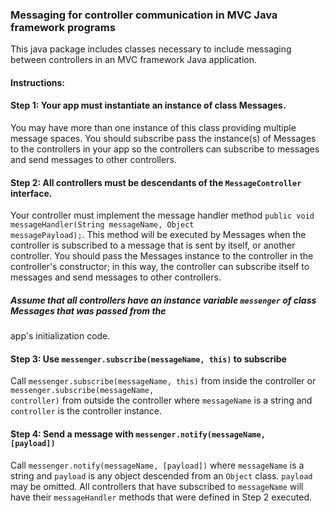 ### Messaging for controller communication in MVC Java framework programs

This java package includes classes necessary to include messaging between controllers in an MVC framework
Java application.

#### Instructions:

#### Step 1: Your app must instantiate an instance of class Messages.  

You may have more than one instance of
this class providing multiple message spaces.  You should subscribe pass the instance(s) of Messages to the 
controllers in your app so the controllers can subscribe to messages and send messages to other controllers.

#### Step 2: All controllers must be descendants of the <code>MessageController</code> interface.  

Your controller must implement 
the message handler method <code>public void messageHandler(String messageName, Object messagePayload);</code>.  This method will be executed
by Messages when the controller is subscribed to a message that is sent by itself, or another controller.  You
should pass the Messages instance to the controller in the controller's constructor; in this way, the controller
can subscribe itself to messages and send messages to other controllers.

##### Assume that all controllers have an instance variable <code>messenger</code> of class Messages that was passed from the
app's initialization code.

#### Step 3: Use <code>messenger.subscribe(messageName, this)</code> to subscribe

Call <code>messenger.subscribe(messageName, this)</code> from inside the controller or <code>messenger.subscribe(messageName, controller)</code> 
from outside the controller where <code>messageName</code> is a string and <code>controller</code> is the controller instance.

#### Step 4: Send a message with <code>messenger.notify(messageName, [payload])</code>

Call <code>messenger.notify(messageName, [payload])</code> where 
<code>messageName</code> is a string and <code>payload</code> is any object descended from an <code>Object</code> class.
<code>payload</code> may be omitted.  All controllers that have subscribed to <code>messageName</code> will have their <code>messageHandler</code> methods 
that were defined in Step 2 executed.  